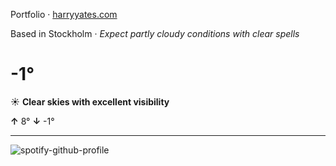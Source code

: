 Portfolio · [harryyates.com](https://harryyates.com)

<!-- WEATHER_START -->
Based in Stockholm · *Expect partly cloudy conditions with clear spells*

# -1°
☀️ **Clear skies with excellent visibility**

**↑** 8° **↓** -1°

---
<!-- WEATHER_END -->

<p align="left">
  <a>
    <img src="https://spotify-github-profile.kittinanx.com/api/view?uid=bigbello&cover_image=true&theme=natemoo-re&show_offline=true&background_color=121212&interchange=false&bar_color=53b14f&bar_color_cover=false" alt="spotify-github-profile">
  </a>
</p>